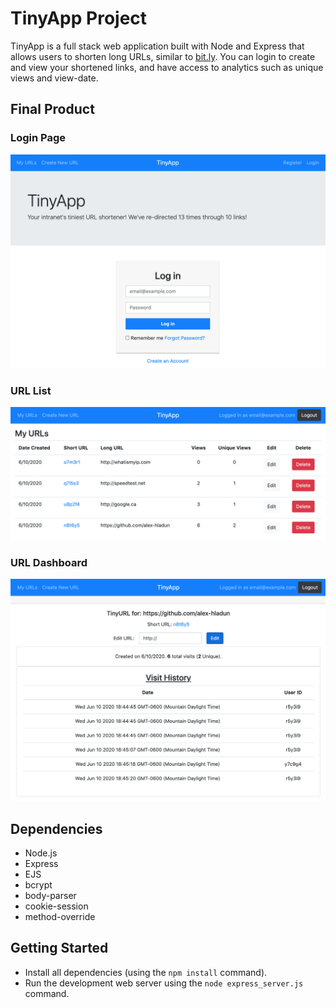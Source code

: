 # TinyApp Project

TinyApp is a full stack web application built with Node and Express that allows users to shorten long URLs, similar to [bit.ly](https://bitly.com/). You can login to create and view your shortened links, and have access to analytics such as unique views and view-date.

## Final Product

### Login Page
!["Login Page"](docs/login.png)
### URL List
!["URL List"](docs/urllist.png)
### URL Dashboard
!["URL Details"](docs/urldetail.png)

## Dependencies

- Node.js
- Express
- EJS
- bcrypt
- body-parser
- cookie-session
- method-override

## Getting Started

- Install all dependencies (using the `npm install` command).
- Run the development web server using the `node express_server.js` command.
